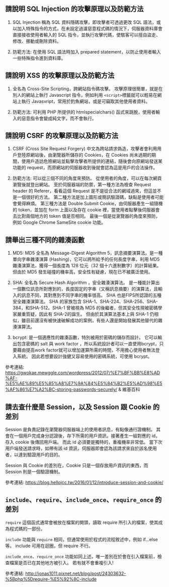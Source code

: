 ## 請說明 SQL Injection 的攻擊原理以及防範方法

1. SQL Injection 稱為 SQL 資料隱碼攻擊，即攻擊者可透過更改 SQL 語法，或以加入特殊指令的方式，在未設定過濾惡意程式碼的情況下，伺服器資料庫會直接接收使用者輸入的 SQL 指令，並執行攻擊代碼，使駭客可以擅自盜走、修改、挪動或刪除資料。

2. 防範方法: 在使用 SQL 語法時加入 prepared statement，以防止使用者輸入一些特殊指令進到資料庫。

## 請說明 XSS 的攻擊原理以及防範方法

1. 全名為 Cross-Site Scripting，跨網站指令碼攻擊。 攻擊原理很簡單，就是在別人的網站上執行 Javascript 指令，例如利用 `<script>`標籤就可以輕易在網站上執行 Javasvript，常用於釣魚網站，或是可竊取其他使用者資料。

2. 防範方法: 可利用 PHP 所提供的 htmlspecialchars() 函式來跳脫，使用者輸入的惡意指令會變成純文字，而不會執行。	


## 請說明 CSRF 的攻擊原理以及防範方法
1. CSRF (Cross Site Request Forgery) 中文為跨站請求偽造，攻擊者會利用用戶登陸原網站後，由瀏覽器所儲存的 Cookies，在 Cookies 尚未過期的期間，使用戶造訪危險網站並點擊攻擊者所提供的連結，隨後會向原網站發送某功能的 request，而原網站的伺服器收到後就會認為這是用戶的合法操作。 

2. 防範方法: 可以從三個不同的角度來預防。 從使用者的角度，可以在每次網頁瀏覽後就登出網站。 至於伺服器端的防禦，第一種方法為檢查 Request header 的 Referer，看看這個 Request 是不是從合法的網域過來，但這並不是一個很好的方法。 第二種方法是加上圖形或簡訊驗證碼，缺點是使用者可能會覺得麻煩。 第三種方法是 Double Submit Cookie，由伺服器產生一組隨機的 token，並加在 form 上面以及存在 cookie 裡，當使用者點擊後伺服器會去比對兩個地方的 token 值是否相同。 最後一個是從瀏覽器的角度來預防，例如 Google Chrome SameSite cookie 功能。

## 請舉出三種不同的雜湊函數

1. MD5: MD5 全名為 Message-Digest Algorithm 5，訊息摘要演算法。是一種單向字串雜湊演算 (Hashing)，它可以將所給予的任何長度字串，利用 MD5 雜湊演算法，獲得一個長度為 128 位元（32 個十六進制數字）的計算結果。但由於 MD5 發生碰撞的機率高，安全性有疑慮，現在已不被廣泛使用。

2. SHA: 全名為 Secure Hash Algorithm ，安全雜湊演算法。 是一種能計算出一個數位訊息所對應到的，長度固定的字串（又稱訊息摘要）的演算法，且輸入的訊息不同，其對應到不同字串的機率很高。 SHA 也是FIPS所認證的五種安全雜湊演算法。 SHA 的家族包含 SHA-1、SHA-224、SHA-256、SHA-384，和SHA-512。SHA-1 曾被視為 MD5 的後繼者，但其安全性現被密碼學家嚴重質疑，因此有 SHA-2的誕生。 但由於其演算法基本上與 SHA-1 仍相似，雖目前還沒有被快速破解成功的案例，有些人還是開始發展其他替代的雜湊演算法。

3. bcrypt: 是一個適應性的雜湊函數，特別被用於密碼的儲存而設計。 它可以輸出包含密碼的 salt 與 work factor ，所以系統設計者可以一直使用bcrypt，只要藉由提高work factor就可以增加運算所需的時間，不用擔心使用者無法登入系統。
因此若想要設計強健又容易使用的密碼系統，可使用 bcrypt。

參考連結: https://gwokae.mewggle.com/wordpress/2012/07/%E7%BF%BB%E8%AD%AF-%E5%AE%89%E5%85%A8%E7%9A%84%E5%84%B2%E5%AD%98%E5%AF%86%E7%A2%BC-storing-passwords-securely/ & 維基百科


## 請去查什麼是 Session，以及 Session 跟 Cookie 的差別

Session 是負責記錄在瀏覽器伺服器端上的使用者訊息，有點像通行證機制。 其會在一個用戶完成身分認證後，存下所需的用戶資訊，接著產生一組對應的 id，存入 cookie 後傳回用戶端。 而此 id 必須要是獨特的，重複機率非常低。 當下次用戶端發送請求時，如帶有該 id 資訊，伺服器即會認為該請求來自於該名使用者，以達到驗證用戶的目的。

Session 與 Cookie 的差別在，Cookie 只是一個存放用戶資訊的東西，而 Session 則是一個驗證機制。

參考連結: https://blog.hellojcc.tw/2016/01/12/introduce-session-and-cookie/

## `include`、`require`、`include_once`、`require_once` 的差別

`require` 這個函式通常會被放在檔案的開頭，讀取 require 所引入的檔案，使其成為程式碼的一部份。

`include` 功能與 `require` 相同，但通常使用於程式的流程敘述中，例如 if...else 等。 include 可用在迴圈，但 require 不行。

`include_once`、`require_once` 功能如同上述，唯一差別在於會在引入檔案前，檢查檔案是否已在其他地方被引入。 若有就不會重複引入!

參考連結: http://jonas1011.pixnet.net/blog/post/24303632-%5Bphp%5Drequire-%E5%92%8C-include